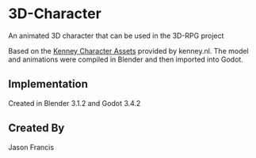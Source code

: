 # 3D-Character

An animated 3D character that can be used in the 3D-RPG project

Based on the [Kenney Character Assets](https://kenney.itch.io/kenney-character-assets) provided by kenney.nl. The model and animations were compiled in Blender and then imported into Godot.

## Implementation

Created in Blender 3.1.2 and Godot 3.4.2

## Created By

Jason Francis
